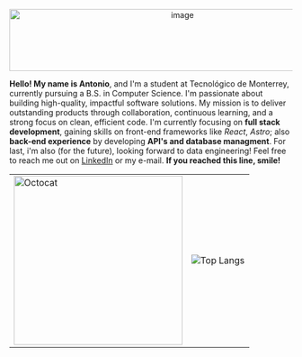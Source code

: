 <p align="center">
         <img width="600" height="110" alt="image" src="https://github.com/user-attachments/assets/e2c4c35e-da56-4db9-9259-7e6f5acf3632" />
</p>

**Hello! My name is Antonio**, and I'm a student at Tecnológico de Monterrey, currently pursuing a B.S. in Computer Science. I'm passionate about building high-quality, impactful software solutions. My mission is to deliver outstanding products through collaboration, continuous learning, and a strong focus on clean, efficient code. I'm currently focusing on **full stack development**, gaining skills on front-end frameworks like *React*, *Astro*; also **back-end experience** by developing **API's and database managment**. For last, i'm also (for the future), looking forward to data engineering! Feel free to reach me out on [LinkedIn](https://www.linkedin.com/in/luisbolaina/) or my e-mail. **If you reached this line, smile!**

<table align="center">
  <tr>
    <td>
      <img width="300" height="300" alt="Octocat" src="https://github.com/user-attachments/assets/a4a5d111-d375-4843-9585-1e080c878221" />
    </td>
    <td>
      <img src="https://github-readme-stats.vercel.app/api/top-langs/?username=bashlui&hide=html,css&layout=donut-vertical&bg_color=1a181a&text_color=F8F8F8&title_color=f8f8f8&border_color=1a181a" alt="Top Langs" />
    </td>
  </tr>
</table>
